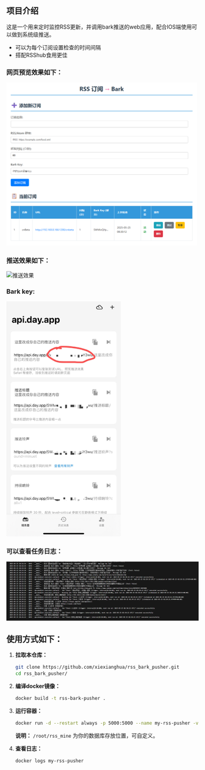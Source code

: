 ## 项目介绍

这是一个用来定时监控RSS更新，并调用bark推送的web应用，配合IOS端使用可以做到系统级推送。

*   可以为每个订阅设置检查的时间间隔
*   搭配RSShub食用更佳

### 网页预览效果如下：
<img src="image.png" alt="网页预览" width="500">

### 推送效果如下：
<img src="IOS.png" alt="推送效果" width="300">

### Bark key:
<img src="IMG_3570.JPG" alt="Bark key" width="300">

### 可以查看任务日志：
<img src="image-1.png" alt="任务日志" width="600">

## 使用方式如下：

1.  **拉取本仓库：**
    ```bash
    git clone https://github.com/xiexianghua/rss_bark_pusher.git
    cd rss_bark_pusher/
    ```

2.  **编译docker镜像：**
    ```bash
    docker build -t rss-bark-pusher .
    ```

3.  **运行容器：**
    ```bash
    docker run -d --restart always -p 5000:5000 --name my-rss-pusher -v /root/rss_mine:/app/data rss-bark-pusher:latest
    ```
    **说明：** `/root/rss_mine` 为你的数据库存放位置，可自定义。

4.  **查看日志：**
    ```bash
    docker logs my-rss-pusher
    ```